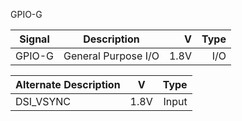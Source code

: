 GPIO-G

|Signal        |Description |V      |Type|
| ------------- |:--------------:| -----:|------:|
|GPIO-G     |General Purpose I/O | 1.8V |I/O |

|Alternate Description |V  	   |	Type|
| -------------------- |:-----:| ------:|
|DSI_VSYNC     		   |1.8V   | Input |